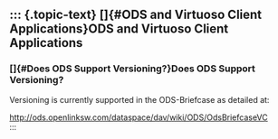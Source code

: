 ::: {.topic-text}
[]{#ODS and Virtuoso Client Applications}ODS and Virtuoso Client Applications
-----------------------------------------------------------------------------

### []{#Does ODS Support Versioning?}Does ODS Support Versioning?

Versioning is currently supported in the ODS-Briefcase as detailed at:

<http://ods.openlinksw.com/dataspace/dav/wiki/ODS/OdsBriefcaseVC>\
:::
